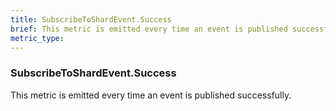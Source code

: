 ```yaml
---
title: SubscribeToShardEvent.Success
brief: This metric is emitted every time an event is published successfully.
metric_type:
---
```

### SubscribeToShardEvent.Success

This metric is emitted every time an event is published successfully.
